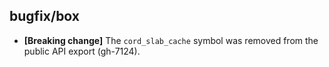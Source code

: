 ## bugfix/box

* **[Breaking change]** The `cord_slab_cache` symbol was removed from the public
  API export (gh-7124).
